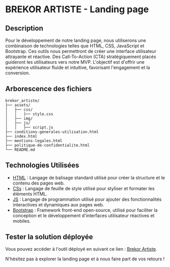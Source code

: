 # BREKOR ARTISTE - Landing page 

## Description
Pour le développement de notre landing page, nous utiliserons une combinaison de technologies telles que HTML, CSS, JavaScript et Bootstrap.
Ces outils nous permettront de créer une interface utilisateur attrayante et réactive.
Des Call-To-Action (CTA) stratégiquement placés guideront les utilisateurs vers notre MVP.
L'objectif est d'offrir une expérience utilisateur fluide et intuitive, favorisant l'engagement et la conversion.


## Arborescence des fichiers
```
brekor_artiste/
├── assets/
│   ├── css/
│   │   ├── style.css
│   ├── img/
│   ├── js/
│   │   ├── script.js
├── conditions-generales-utilisation.html
├── index.html
├── mentions-legales.html
├── politique-de-confidentialite.html
└── README.md
```

## Technologies Utilisées
- [HTML](https://developer.mozilla.org/fr/docs/Web/HTML) : Langage de balisage standard utilisé pour créer la structure et le contenu des pages web.
- [CSs](https://developer.mozilla.org/fr/docs/Web/CSS) : Langage de feuille de style utilisé pour styliser et formater les éléments HTML.
- [JS](https://developer.mozilla.org/fr/docs/Web/JavaScript) : Langage de programmation utilisé pour ajouter des fonctionnalités interactives et dynamiques aux pages web.
- [Bootstrap](https://getbootstrap.com/) : Framework front-end open-source, utilisé pour faciliter la conception et le développement d'interfaces utilisateur réactives et mobiles.

## Tester la solution déployée

Vous pouvez accéder à l'outil déployé en suivant ce lien : [Brekor Artiste](https://artiste.brekor.fr).

N'hésitez pas à explorer la landing page et à nous faire part de vos retours !
